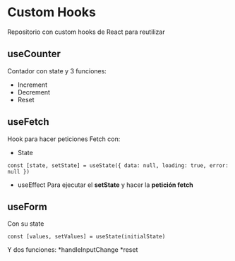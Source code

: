 # Custom Hooks

Repositorio con custom hooks de React para reutilizar

## useCounter
Contador con state y 3 funciones:
* Increment
* Decrement
* Reset

## useFetch
Hook para hacer peticiones Fetch con:
* State
```
const [state, setState] = useState({ data: null, loading: true, error: null })
```
* useEffect
Para ejecutar el **setState** y hacer la **petición fetch**

## useForm
Con su state 
```
const [values, setValues] = useState(initialState)
```
Y dos funciones: 
*handleInputChange
*reset
